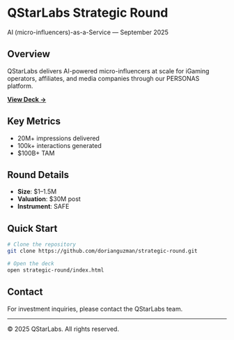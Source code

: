 # QStarLabs Strategic Round

AI (micro-influencers)-as-a-Service — September 2025

## Overview

QStarLabs delivers AI-powered micro-influencers at scale for iGaming operators, affiliates, and media companies through our PERSONAS platform.

**[View Deck →](https://dorianguzman.github.io/strategic-round/)**

## Key Metrics

- 20M+ impressions delivered
- 100k+ interactions generated  
- $100B+ TAM

## Round Details

- **Size**: $1–1.5M
- **Valuation**: $30M post
- **Instrument**: SAFE

## Quick Start

```bash
# Clone the repository
git clone https://github.com/dorianguzman/strategic-round.git

# Open the deck
open strategic-round/index.html
```

## Contact

For investment inquiries, please contact the QStarLabs team.

---

© 2025 QStarLabs. All rights reserved.